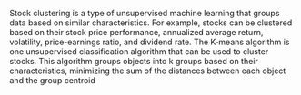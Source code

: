 Stock clustering is a type of unsupervised machine learning that groups data based on similar characteristics. For example, stocks can be clustered based on their stock price performance, annualized average return, volatility, price-earnings ratio, and dividend rate.
The K-means algorithm is one unsupervised classification algorithm that can be used to cluster stocks. This algorithm groups objects into k groups based on their characteristics, minimizing the sum of the distances between each object and the group centroid
